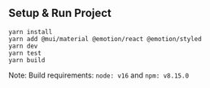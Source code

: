 ## Setup & Run Project

```
yarn install
yarn add @mui/material @emotion/react @emotion/styled
yarn dev
yarn test
yarn build
```

Note: Build requirements: `node: v16` and `npm: v8.15.0`







